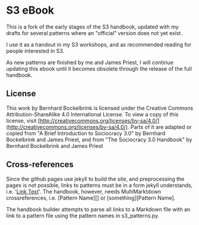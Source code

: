 # S3 eBook

This is a fork of the early stages of the S3 handbook, updated with my drafts for several patterns where an "official" version does not yet exist. 

I use it as a handout in my S3 workshops, and as recommended reading for people interested in S3. 

As new patterns are finished by me and James Priest, I will continue updating this ebook until it becomes obsolete through the release of the full handbook.

## License 

This work by Bernhard Bockelbrink is licensed under the Creative Commons Attribution-ShareAlike 4.0 International License. To view a copy of this license, visit [http://creativecommons.org/licenses/by-sa/4.0/](http://creativecommons.org/licenses/by-sa/4.0/). Parts of it are adapted or copied from "A Brief Introduction to Sociocracy 3.0" by Bernhard Bockelbrink and James Priest, and from "The Sociocracy 3.0 Handbook" by Bernhard Bockelbrink and James Priest



## Cross-references

Since the github pages use jekyll to build the site, and preprocessing the pages is not possible, links to patterns must be in a form jekyll understands, i.e. '[Link Text](filename.md)'. The handbook, however, needs MultiMarktdown crossreferences, i.e. [Pattern Name][] or [something][Pattern Name].

The handbook builder attempts to parse all links to a Markdown file with an link to a pattern file using the pattern names in s3_patterns.py.

